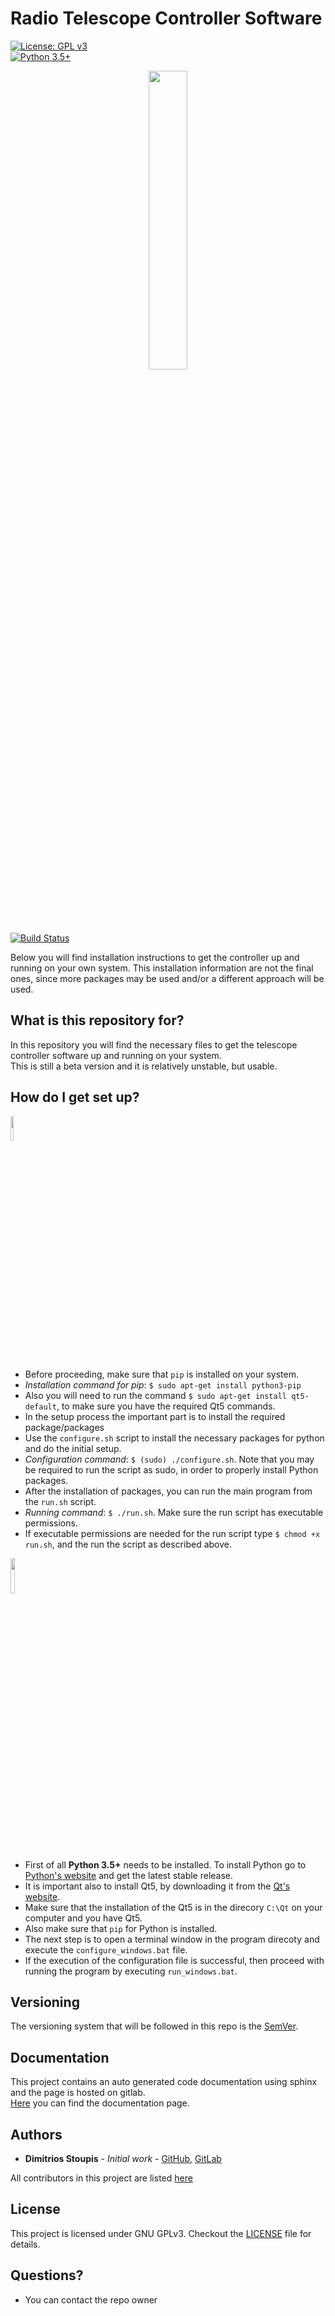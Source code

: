 # Radio Telescope Controller Software #

 [![License: GPL v3](https://img.shields.io/badge/License-GPL%20v3-blue.svg?style=plastic)](https://gitlab.com/amateur-radio-telescope-system/main-controller/PC_GUI_Application/blob/master/LICENSE)  
 [![Python 3.5+](https://img.shields.io/badge/python-3.5%2B-blue.svg?style=plastic)](https://www.python.org/downloads/release/python-350/)
<p align="center">
<img src="https://www.marysrosaries.com/collaboration/images/0/0b/Radio_Telescope_3_%28PSF%29.png" width="35%" />
</p>

[![Build Status](https://img.shields.io/travis/dimst23/RadioTelescope_Controller/master.svg?style=plastic&logo=travis)](https://travis-ci.org/dimst23/RadioTelescope_Controller)

Below you will find installation instructions to get the controller up and running on your own system.
This installation information are not the final ones, since more packages may be used and/or a different approach will be used.

## What is this repository for?

In this repository you will find the necessary files to get the telescope controller software up and running on your system.  
This is still a beta version and it is relatively unstable, but usable.

## How do I get set up?

<p>
<img src="https://assets.ubuntu.com/v1/048f7fde-ubuntu_black-orange_hex.jpg" width="10%" />
</p>

* Before proceeding, make sure that `pip` is installed on your system.
* _Installation command for pip_: `$ sudo apt-get install python3-pip`
* Also you will need to run the command `$ sudo apt-get install qt5-default`, to make sure you have the required Qt5
commands.
* In the setup process the important part is to install the required package/packages
* Use the `configure.sh` script to install the necessary packages for python and do the initial setup.
* _Configuration command_: `$ (sudo) ./configure.sh`. Note that you may be required to run the script as sudo, in order to properly install Python packages.
* After the installation of packages, you can run the main program from the `run.sh` script.
* _Running command_: `$ ./run.sh`. Make sure the run script has executable permissions.
* If executable permissions are needed for the run script type `$ chmod +x run.sh`, and the run the script as described above.

<p>
<img src="https://vignette.wikia.nocookie.net/harimau-malaya/images/c/c9/Windows-logo.png/revision/latest?cb=20160322033433" width="12%" />
</p>

* First of all **Python 3.5+** needs to be installed. To install Python go to [Python's website](https://www.python.org) and get the latest stable release.
* It is important also to install Qt5, by downloading it from the [Qt's website](https://www.qt.io).
* Make sure that the installation of the Qt5 is in the direcory `C:\Qt` on your computer and you have Qt5.
* Also make sure that `pip` for Python is installed.
* The next step is to open a terminal window in the program direcoty and execute the `configure_windows.bat` file.
* If the execution of the configuration file is successful, then proceed with running the program by executing
`run_windows.bat`.

## Versioning
The versioning system that will be followed in this repo is the [SemVer](https://semver.org/).

## Documentation
This project contains an auto generated code documentation using sphinx and the page is hosted on gitlab.  
[Here](https://artsystem.gitlab.io/main-controller/pc-gui-app) you can find the documentation page.

## Authors
* **Dimitrios Stoupis** - *Initial work* - [GitHub](https://github.com/dimst23/), [GitLab](https://gitlab.com/dimst23)  

All contributors in this project are listed [here](https://gitlab.com/ARtSystem/main-controller/pc-gui-app/graphs/master)

## License
This project is licensed under GNU GPLv3. Checkout the [LICENSE](https://gitlab.com/ARtSystem/main-controller/pc-gui-app/blob/master/LICENSE) file for details.

## Questions?

* You can contact the repo owner
